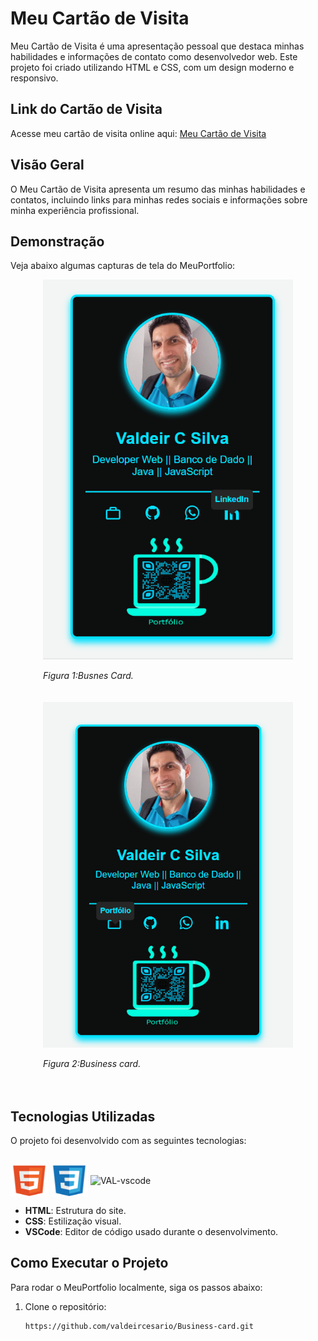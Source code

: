 # Meu Cartão de Visita

Meu Cartão de Visita é uma apresentação pessoal que destaca minhas habilidades e informações de contato como desenvolvedor web. Este projeto foi criado utilizando HTML e CSS, com um design moderno e responsivo.

## Link do Cartão de Visita

Acesse meu cartão de visita online aqui: [Meu Cartão de Visita]()

## Visão Geral

O Meu Cartão de Visita apresenta um resumo das minhas habilidades e contatos, incluindo links para minhas redes sociais e informações sobre minha experiência profissional.

## Demonstração

Veja abaixo algumas capturas de tela do MeuPortfolio:

<div style="display: flex; flex-direction: column; align-items: center; justify-content: center;">
    <div style="margin-bottom: 20px;">
        <img src="card1.png" alt="Página Inicial" width="400">
        <p><em>Figura 1:Busnes Card.</em></p>
    </div>
    <div style="margin-bottom: 20px;">
        <img src="card2.png" alt="Seção Sobre Mim" width="400">
        <p><em>Figura 2:Business card.</em></p>
    </div>
    
</div>



## Tecnologias Utilizadas

O projeto foi desenvolvido com as seguintes tecnologias:
<div style="display: inline_block"><br>
        
  <img align="center" alt="VAL-HTML" height="50" width="60" src="https://raw.githubusercontent.com/devicons/devicon/master/icons/html5/html5-original.svg">
  <img align="center" alt="VAL-CSS" height="50" width="60" src="https://raw.githubusercontent.com/devicons/devicon/master/icons/css3/css3-original.svg">
  <img align="center" alt="VAL-vscode" height="50" width="60" src="https://cdn.jsdelivr.net/gh/devicons/devicon@latest/icons/vscode/vscode-original.svg" >
 

  
</div>
<P></P>

- **HTML**: Estrutura do site.
- **CSS**: Estilização visual.
- **VSCode**: Editor de código usado durante o desenvolvimento.

## Como Executar o Projeto

Para rodar o MeuPortfolio localmente, siga os passos abaixo:

1. Clone o repositório:
   ```bash
   https://github.com/valdeircesario/Business-card.git
